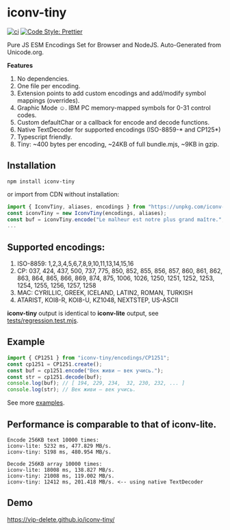 # iconv-tiny

[![ci](https://github.com/vip-delete/iconv-tiny/actions/workflows/ci.yaml/badge.svg)](https://github.com/vip-delete/iconv-tiny/actions/workflows/ci.yaml)
[![Code Style: Prettier](https://img.shields.io/badge/code_style-prettier-ff69b4.svg)](https://github.com/prettier/prettier)

Pure JS ESM Encodings Set for Browser and NodeJS. Auto-Generated from Unicode.org.

**Features**
1. No dependencies.
2. One file per encoding.
3. Extension points to add custom encodings and add/modify symbol mappings (overrides).
4. Graphic Mode ☺. IBM PC memory-mapped symbols for 0-31 control codes.
5. Custom defaultChar or a callback for encode and decode functions.
6. Native TextDecoder for supported encodings (ISO-8859-* and CP125*)
7. Typescript friendly.
8. Tiny: ~400 bytes per encoding, ~24KB of full bundle.mjs, ~9KB in gzip.

## Installation

```
npm install iconv-tiny
```

or import from CDN without installation:
```javascript
import { IconvTiny, aliases, encodings } from "https://unpkg.com/iconv-tiny@1.0.0/dist/iconv-tiny.bundle.mjs";
const iconvTiny = new IconvTiny(encodings, aliases);
const buf = iconvTiny.encode("Le malheur est notre plus grand maître.", "cp1252")
...
```

## Supported encodings:

1. ISO-8859: 1,2,3,4,5,6,7,8,9,10,11,13,14,15,16
2. CP: 037, 424, 437, 500, 737, 775, 850, 852, 855, 856, 857, 860, 861, 862, 863, 864, 865, 866, 869, 874, 875, 1006, 1026, 1250, 1251, 1252, 1253, 1254, 1255, 1256, 1257, 1258
3. MAC: CYRILLIC, GREEK, ICELAND, LATIN2, ROMAN, TURKISH
4. ATARIST, KOI8-R, KOI8-U, KZ1048, NEXTSTEP, US-ASCII

**iconv-tiny** output is identical to **iconv-lite** output, see [tests/regression.test.mjs](tests/regression.test.mjs).

## Example

```javascript
import { CP1251 } from "iconv-tiny/encodings/CP1251";
const cp1251 = CP1251.create();
const buf = cp1251.encode("Век живи — век учись.");
const str = cp1251.decode(buf);
console.log(buf); // [ 194, 229, 234,  32, 230, 232, ... ]
console.log(str); // Век живи — век учись.
```

See more [examples](examples).

## Performance is comparable to that of iconv-lite.

```
Encode 256KB text 10000 times:
iconv-lite: 5232 ms, 477.829 MB/s.
iconv-tiny: 5198 ms, 480.954 MB/s.

Decode 256KB array 10000 times:
iconv-lite: 18008 ms, 138.827 MB/s.
iconv-tiny: 21008 ms, 119.002 MB/s.
iconv-tiny: 12412 ms, 201.418 MB/s. <-- using native TextDecoder
```

## Demo

https://vip-delete.github.io/iconv-tiny/
